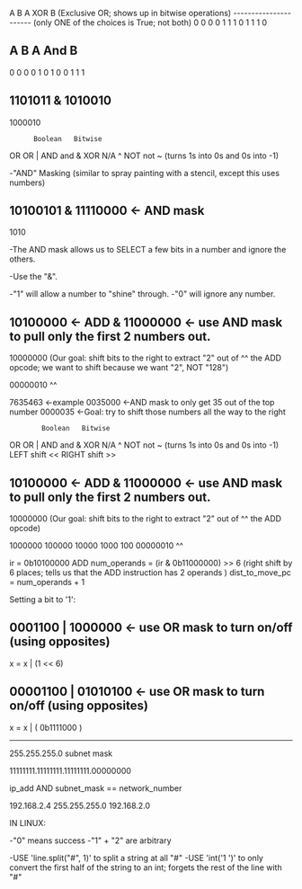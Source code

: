 A   B          A XOR B    (Exclusive OR; shows up in bitwise operations)
----------------------    (only ONE of the choices is True; not both)
0   0             0
0   1             1
1   0             1
1   1             0




A   B          A And B
----------------------
0   0             0
0   1             0
1   0             0
1   1             1

  1101011
& 1010010
---------
  1000010


          Boolean   Bitwise
OR          OR         |
AND         and        &
XOR         N/A        ^
NOT         not        ~  (turns 1s into 0s and 0s into -1)


-"AND" Masking (similar to spray painting with a stencil, except this uses numbers)

  10100101
& 11110000   <- AND mask
-----------
  1010

-The AND mask allows us to SELECT a few bits in a number and ignore the others.

-Use the "&".

-"1" will allow a number to "shine" through.
-"0" will ignore any number.


  10100000   <- ADD
& 11000000   <- use AND mask to pull only the first 2 numbers out.
-----------
  10000000   (Our goal: shift bits to the right to extract "2" out of 
  ^^          the ADD opcode; we want to shift because we want "2", NOT
              "128")

  00000010
        ^^

  7635463   <-example
  0035000   <-AND mask to only get 35 out of the top number
  0000035   <-Goal: try to shift those numbers all the way to the right

            Boolean   Bitwise
OR          OR         |
AND         and        &
XOR         N/A        ^
NOT         not        ~  (turns 1s into 0s and 0s into -1)
LEFT shift             <<
RIGHT shift            >>

  10100000   <- ADD
& 11000000   <- use AND mask to pull only the first 2 numbers out.
-----------
  10000000   (Our goal: shift bits to the right to extract "2" out of 
  ^^          the ADD opcode)

   1000000
    100000
     10000
      1000
       100
  00000010
        ^^

ir = 0b10100000   ADD
num_operands = (ir & 0b11000000) >> 6 (right shift by 6 places; tells                                          us that the ADD instruction has                                         2 operands )
dist_to_move_pc = num_operands + 1



Setting a bit to '1':

  0001100
| 1000000   <- use OR mask to turn on/off (using opposites)
-----------
x = x | (1 << 6)


  00001100
| 01010100   <- use OR mask to turn on/off (using opposites)
-----------
x = x | ( 0b1111000 )


-------------------------------------------------------------
255.255.255.0 subnet mask

11111111.11111111.11111111.00000000

ip_add AND subnet_mask == network_number

192.168.2.4
255.255.255.0
192.168.2.0


IN LINUX:

-"0" means success
-"1" + "2" are arbitrary


-USE 'line.split("#", 1)' to split a string at all "#"
-USE 'int('1  ')' to only convert the first half of the string
 to an int; forgets the rest of the line with "#"



